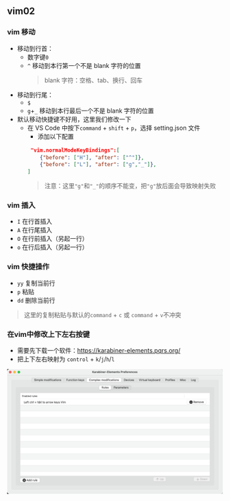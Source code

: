 ## vim02

### vim 移动

- 移动到行首：
  - 数字键`0`
  - `^` 移动到本行第一个不是 blank 字符的位置
    > blank 字符：空格、tab、换行、回车
- 移动到行尾：
  - `$`
  - `g`+`_` 移动到本行最后一个不是 blank 字符的位置
- 默认移动快捷键不好用，这里我们修改一下
  - 在 VS Code 中按下`command` + `shift` + `p`，选择 setting.json 文件
    - 添加以下配置
    ```json
     "vim.normalModeKeyBindings":[
        {"before": ["H"], "after": ["^"]},
        {"before": ["L"], "after": ["g","_"]},
    ]
    ```
    > 注意：这里`"g"`和`"_"`的顺序不能变，把`"g"`放后面会导致映射失败

### vim 插入

- `I` 在行首插入
- `A` 在行尾插入
- `O` 在行前插入（另起一行）
- `o` 在行后插入（另起一行）

### vim 快捷操作

* `yy` 复制当前行
* `p` 粘贴
* `dd` 删除当前行

> 这里的复制粘贴与默认的`command` + `c` 或 `command` + `v`不冲突

### 在vim中修改上下左右按键

* 需要先下载一个软件：https://karabiner-elements.pqrs.org/
* 把上下左右映射为 `control` + `k`/`j`/`h`/`l`

![image](../images/Day2.png)